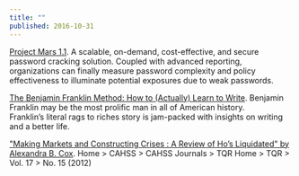 ```yaml
---
title: ""
published: 2016-10-31
---
```


<a href="https://mars.praetorian.com/" target="_blank">Project Mars 1.1</a>. A scalable, on-demand, cost-effective, and secure password cracking solution. Coupled with advanced reporting, organizations can finally measure password complexity and policy effectiveness to illuminate potential exposures due to weak passwords.


<a href="http://marketmeditations.com/benjamin-franklin-learn-to-write/" target="_blank">The Benjamin Franklin Method: How to (Actually) Learn to Write</a>. Benjamin Franklin may be the most prolific man in all of American history.  Franklin’s literal rags to riches story is jam-packed with insights on writing and a better life.


<a href="http://nsuworks.nova.edu/tqr/vol17/iss15/3/" target="_blank">"Making Markets and Constructing Crises : A Review of Ho’s Liquidated" by Alexandra B. Cox</a>. Home > CAHSS > CAHSS Journals > TQR Home > TQR > Vol. 17 > No. 15 (2012)




